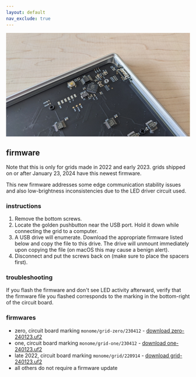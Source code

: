```yaml
---
layout: default
nav_exclude: true
---
```


![](images/2022-grid-firmware.jpg)

## firmware

Note that this is only for grids made in 2022 and early 2023. grids shipped on or after January 23, 2024 have this newest firmware.

This new firmware addresses some edge communication stability issues and also low-brightness inconsistencies due to the LED driver circuit used.

### instructions

1. Remove the bottom screws.
2. Locate the golden pushbutton near the USB port. Hold it down while connecting the grid to a computer.
3. A USB drive will enumerate. Download the appropriate firmware listed below and copy the file to this drive. The drive will unmount immediately upon copying the file (on macOS this may cause a benign alert).
4. Disconnect and put the screws back on (make sure to place the spacers first).

### troubleshooting

If you flash the firmware and don't see LED activity afterward, verify that the firmware file you flashed corresponds to the marking in the bottom-right of the circuit board.

### firmwares

- zero, circuit board marking `monome/grid-zero/230412` - [download zero-240123.uf2](zero-240123.uf2)
- one, circuit board marking `monome/grid-one/230412` - [download one-240123.uf2](one-240123.uf2)
- late 2022, circuit board marking `monome/grid/220914` - [download grid-240123.uf2](grid-240123.uf2)
- all others do not require a firmware update
